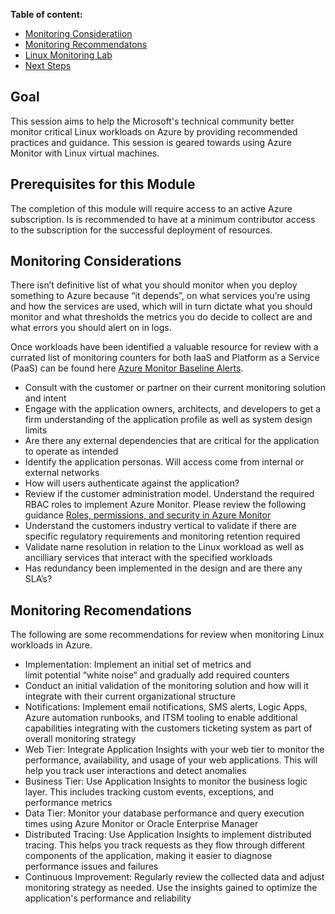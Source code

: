 **Table of content:**
- [Monitoring Consideratiion](#item-one)
- [Monitoring Recommendatons](#item-two)
- [Linux Monitoring Lab](#item-three)
- [Next Steps](#item-four)

## Goal

This session aims to help the Microsoft's technical community better monitor critical Linux workloads on Azure by providing recommended practices and guidance. This session is geared towards using Azure Monitor with Linux virtual machines.

## Prerequisites for this Module

The completion of this module will require access to an active Azure subscription. Is is recommended to have at a minimum contributor access to the subscription for the successful deployment of resources.
<!--heading -->
<a id="item-one"></a>
## Monitoring Considerations

There isn’t definitive list of what you should monitor when you deploy something to Azure because “it depends”, on what services you’re using and how the services are used, which will in turn dictate what you should monitor and what thresholds the metrics you do decide to collect are and what errors you should alert on in logs.

Once workloads have been identified a valuable resource for review with a currated list of monitoring counters for both IaaS and Platform as a Service (PaaS) can be found here [Azure Monitor Baseline Alerts](https://azure.github.io/azure-monitor-baseline-alerts/welcome/).

- Consult with the customer or partner on their current monitoring solution and intent
- Engage with the application owners, architects, and developers to get a firm understanding of the application profile as well as system design limits
- Are there any external dependencies that are critical for the application to operate as intended
- Identify the application personas. Will access come from internal or external networks
- How will users authenticate against the application?
- Review if the customer administration model. Understand the required RBAC roles to implement Azure Monitor. Please review the following guidance [Roles, permissions, and security in Azure Monitor](https://learn.microsoft.com/en-us/azure/azure-monitor/roles-permissions-security)
- Understand the customers industry vertical to validate if there are specific regulatory requirements and monitoring retention required
- Validate name resolution in relation to the Linux workload as well as ancilliary services that interact with the specified workloads
- Has redundancy been implemented in the design and are there any SLA’s?
  
## Monitoring Recomendations

The following are some recommendations for review when monitoring Linux workloads in Azure.

- Implementation: Implement an initial set of metrics and limit potential “white noise“ and gradually add required counters
- Conduct an initial validation of the monitoring solution and how will it integrate with their current organizational structure
- Notifications: Implement email notifications, SMS alerts, Logic Apps, Azure automation runbooks, and ITSM tooling to enable additional capabilities integrating with the customers ticketing system as part of overall monitoring strategy
- Web Tier: Integrate Application Insights with your web tier to monitor the performance, availability, and usage of your web applications. This will help you track user interactions and detect anomalies
- Business Tier: Use Application Insights to monitor the business logic layer. This includes tracking custom events, exceptions, and performance metrics
- Data Tier: Monitor your database performance and query execution times using Azure Monitor or Oracle Enterprise Manager
- Distributed Tracing: Use Application Insights to implement distributed tracing. This helps you track requests as they flow through different components of the application, making it easier to diagnose performance issues and failures
- Continuous Improvement: Regularly review the collected data and adjust monitoring strategy as needed. Use the insights gained to optimize the application's performance and reliability

